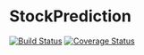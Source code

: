# StockPrediction

[![Build Status](https://travis-ci.org/tamirc3/StockPrediction.svg?branch=master)](https://travis-ci.org/tamirc3/StockPrediction)
[![Coverage Status](https://coveralls.io/repos/github/tamirc3/StockPrediction/badge.svg?branch=master)](https://coveralls.io/github/tamirc3/StockPrediction?branch=master)
